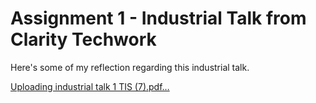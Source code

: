 # Assignment 1 - Industrial Talk from Clarity Techwork
<p>Here's some of my reflection regarding this industrial talk.<p/>

 
[Uploading industrial talk 1 TIS (7).pdf…]()
